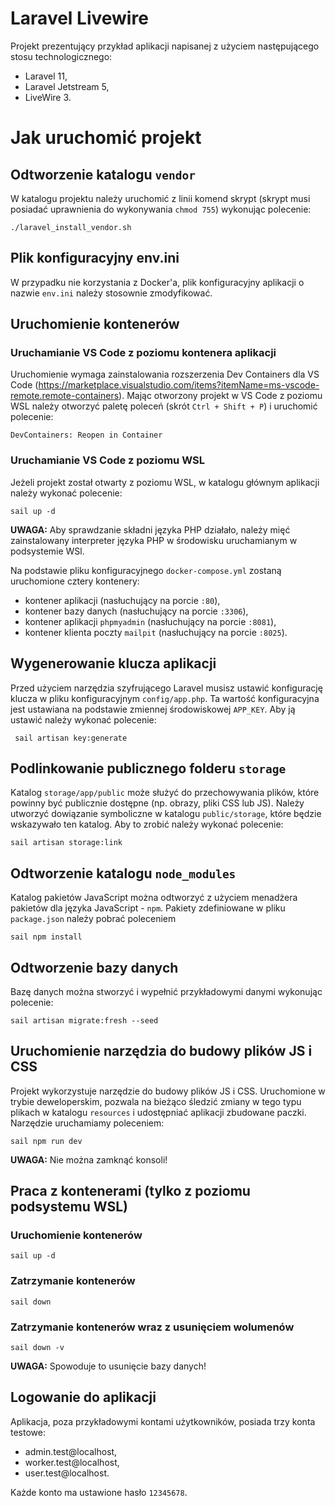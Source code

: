 # Laravel Livewire

Projekt prezentujący przykład aplikacji napisanej z użyciem następującego stosu technologicznego:
- Laravel 11,
- Laravel Jetstream 5,
- LiveWire 3.

# Jak uruchomić projekt

## Odtworzenie katalogu `vendor`
W katalogu projektu należy uruchomić z linii komend skrypt  (skrypt musi posiadać uprawnienia do wykonywania `chmod 755`) wykonując polecenie:

    ./laravel_install_vendor.sh

## Plik konfiguracyjny env.ini
W przypadku nie korzystania z Docker'a, plik konfiguracyjny aplikacji o nazwie `env.ini` należy stosownie zmodyfikować.

## Uruchomienie kontenerów

### Uruchamianie VS Code z poziomu kontenera aplikacji
Uruchomienie wymaga zainstalowania rozszerzenia Dev Containers dla VS Code (https://marketplace.visualstudio.com/items?itemName=ms-vscode-remote.remote-containers). Mając otworzony projekt w VS Code z poziomu WSL należy otworzyć paletę poleceń (skrót `Ctrl + Shift + P`) i uruchomić polecenie:

    DevContainers: Reopen in Container

### Uruchamianie VS Code z poziomu WSL
Jeżeli projekt został otwarty z poziomu WSL, w katalogu głównym aplikacji należy wykonać polecenie:

    sail up -d        

**UWAGA:** Aby sprawdzanie składni języka PHP działało, należy mięć zainstalowany interpreter języka PHP w środowisku uruchamianym w podsystemie WSl.

Na podstawie pliku konfiguracyjnego `docker-compose.yml` zostaną uruchomione cztery kontenery:

- kontener aplikacji (nasłuchujący na porcie `:80`),
- kontener bazy danych (nasłuchujący na porcie `:3306`),
- kontener aplikacji `phpmyadmin` (nasłuchujący na porcie `:8081`),
- kontener klienta poczty `mailpit` (nasłuchujący na porcie `:8025`).

## Wygenerowanie klucza aplikacji
Przed użyciem narzędzia szyfrującego Laravel musisz ustawić konfigurację klucza w pliku konfiguracyjnym `config/app.php`. Ta wartość konfiguracyjna jest ustawiana na podstawie zmiennej środowiskowej `APP_KEY`. Aby ją ustawić należy wykonać polecenie:

     sail artisan key:generate

## Podlinkowanie publicznego folderu `storage`
Katalog `storage/app/public` może służyć do przechowywania plików, które powinny być publicznie dostępne (np. obrazy, pliki CSS lub JS). Należy utworzyć dowiązanie symboliczne w katalogu `public/storage`, które będzie wskazywało ten katalog. Aby to zrobić należy wykonać polecenie:

    sail artisan storage:link

## Odtworzenie katalogu `node_modules`
Katalog pakietów JavaScript można odtworzyć z użyciem menadżera pakietów dla języka JavaScript - `npm`. Pakiety zdefiniowane w pliku `package.json` należy pobrać poleceniem

    sail npm install

## Odtworzenie bazy danych
Bazę danych można stworzyć i wypełnić przykładowymi danymi wykonując polecenie:

    sail artisan migrate:fresh --seed

## Uruchomienie narzędzia do budowy plików JS i CSS 
Projekt wykorzystuje narzędzie do budowy plików JS i CSS. Uruchomione w trybie deweloperskim, pozwala na bieżąco śledzić zmiany w tego typu plikach w katalogu `resources` i udostępniać aplikacji zbudowane paczki. Narzędzie uruchamiamy poleceniem:

    sail npm run dev

**UWAGA:** Nie można zamknąć konsoli!

## Praca z kontenerami (tylko z poziomu podsystemu WSL)

### Uruchomienie kontenerów
    sail up -d

### Zatrzymanie kontenerów
    sail down

### Zatrzymanie kontenerów wraz z usunięciem wolumenów
    sail down -v

**UWAGA:** Spowoduje to usunięcie bazy danych!

## Logowanie do aplikacji
Aplikacja, poza przykładowymi kontami użytkowników, posiada trzy konta testowe:

- admin.test@localhost,
- worker.test@localhost,
- user.test@localhost.


Każde konto ma ustawione hasło `12345678`.